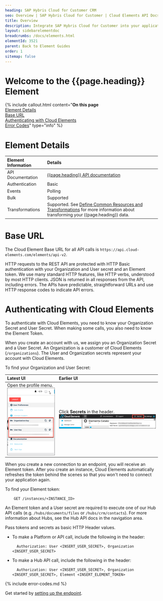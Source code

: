 ```yaml
---
heading: SAP Hybris Cloud for Customer CRM
seo: Overview | SAP Hybris Cloud for Customer | Cloud Elements API Docs
title: Overview
description: Integrate SAP Hybris Cloud for Customer into your application via the Cloud Elements APIs.
layout: sidebarelementdoc
breadcrumbs: /docs/elements.html
elementId: 3521
parent: Back to Element Guides
order: 1
sitemap: false
---
```


# Welcome to the {{page.heading}} Element

{% include callout.html content="<strong>On this page</strong></br><a href=#element-details>Element Details</a></br><a href=#base-url>Base URL</a></br><a href=#authenticating-with-cloud-elements>Authenticating with Cloud Elements</a></br><a href=#error-codes>Error Codes</a>" type="info" %}

# Element Details

| Element Information | Details     |
| :------------- | :------------- |
| API Documentation | [{{page.heading}} API  documentation](http://help-legacy.sap.com/saphelp_sapcloudforcustomer/en/PUBLISHING/IntegrationServices.html) |
| Authentication | Basic  |
| Events | Polling |
| Bulk | Supported |
| Transformations | Supported. See [Define Common Resources and Transformations](../../guides/common-resources/index.html) for more information about transforming your {{page.heading}} data.  |

# Base URL

The Cloud Element Base URL for all API calls is `https://api.cloud-elements.com/elements/api-v2`.

HTTP requests to the REST API are protected with HTTP Basic authentication with your Organization and User secret and an Element token. We use many standard HTTP features, like HTTP verbs, understood by most HTTP clients. JSON is returned in all responses from the API, including errors. The APIs have predictable, straightforward URLs and use HTTP response codes to indicate API errors.

# Authenticating with Cloud Elements

To authenticate with Cloud Elements, you need to know your Organization Secret and User Secret. When making some calls, you also need to know the Element Token.

When you create an account with us, we assign you an Organization Secret and a User Secret. An Organization is a customer of Cloud Elements (`/organizations`). The User and Organization secrets represent your account with Cloud Elements.

To find your Organization and User Secret:

| Latest UI | Earlier UI  |
| :------------- | :------------- |
| Open the profile menu.</br> ![Search](../img/Org-User-Secret-C2.png)  | Click __Secrets__ in the header.</br> ![Search](../img/Org-User-Secret.png)  |

When you create a new connection to an endpoint, you will receive an Element token. After you create an instance, Cloud Elements automatically refreshes the token behind the scenes so that you won't need to connect your application again.

To find your Element token:

        GET /instances/<INSTANCE_ID>

An Element token and a User secret are required to execute one of our Hub API calls (e.g. `/hubs/documents/files` or `/hubs/crm/contacts`). For more information about Hubs, see the Hub API docs in the navigation area.

Pass tokens and secrets as basic HTTP Header values.

* To make a Platform or API call, include the following in the header:

        Authorization: User <INSERT_USER_SECRET>, Organization <INSERT_USER_SECRET>

* To make a Hub API call, include the following in the header:

        Authorization: User <INSERT_USER_SECRET>, Organization <INSERT_USER_SECRET>, Element <INSERT_ELEMENT_TOKEN>

{% include error-codes.md %}


Get started by [setting up the endpoint](endpoint-setup.html).
